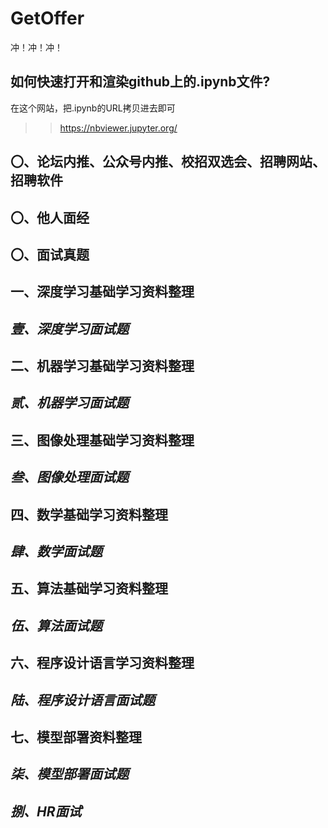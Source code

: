 # GetOffer
冲！冲！冲！

## 如何快速打开和渲染github上的.ipynb文件?
在这个网站，把.ipynb的URL拷贝进去即可
>>https://nbviewer.jupyter.org/

## 〇、论坛内推、公众号内推、校招双选会、招聘网站、招聘软件

## 〇、他人面经

## 〇、面试真题

## 一、深度学习基础学习资料整理

## *壹、深度学习面试题*

## 二、机器学习基础学习资料整理

## *贰、机器学习面试题*

## 三、图像处理基础学习资料整理

## *叁、图像处理面试题*

## 四、数学基础学习资料整理

## *肆、数学面试题*

## 五、算法基础学习资料整理

## *伍、算法面试题*

## 六、程序设计语言学习资料整理

## *陆、程序设计语言面试题*

## 七、模型部署资料整理

## *柒、模型部署面试题*


## *捌、HR面试*

